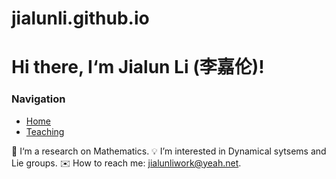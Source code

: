 # jialunli.github.io

# Hi there, I‘m Jialun Li (李嘉伦)!

### Navigation
- [Home](/)
- [Teaching](./teaching.md) <!-- 链接到 about.md 文件 -->

🎯 I‘m a research on Mathematics.
💡 I’m interested in Dynamical sytsems and Lie groups.
✉️ How to reach me: jialunliwork@yeah.net.

